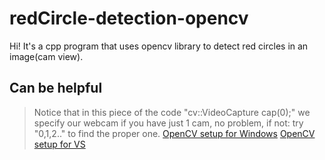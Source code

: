 # redCircle-detection-opencv

Hi! It's a cpp program that uses opencv library to detect red circles in an image(cam view).

## Can be helpful

>Notice that in this piece of the code "cv::VideoCapture cap(0);" we specify our webcam if you have just 1 cam, no problem, if not: try "0,1,2.." to find the proper one.
[OpenCV setup for Windows](https://docs.opencv.org/2.4/doc/tutorials/introduction/windows_install/windows_install.html#windows-installation)
[OpenCV setup for VS](https://docs.opencv.org/2.4/doc/tutorials/introduction/windows_visual_studio_Opencv/windows_visual_studio_Opencv.html)

